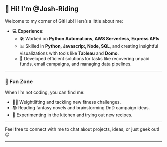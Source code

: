 ## 👋 Hi! I'm @Josh-Riding  

Welcome to my corner of GitHub! Here’s a little about me:  
- 💻 **Experience**:  
   - 🛠️ Worked on **Python Automations, AWS Serverless, Express APIs** 
   - 📊 Skilled in **Python, Javascript, Node, SQL**, and creating insightful visualizations with tools like **Tableau** and **Domo**.  
   - 📝 Developed efficient solutions for tasks like recovering unpaid funds, email campaigns, and managing data pipelines.  

---

### 🎉 Fun Zone  
When I’m not coding, you can find me:  
- 🏋️‍♂️ Weightlifting and tackling new fitness challenges.  
- 📚 Reading fantasy novels and brainstorming DnD campaign ideas.  
- 🍳 Experimenting in the kitchen and trying out new recipes.  

---

Feel free to connect with me to chat about projects, ideas, or just geek out! 😊  

--- 

